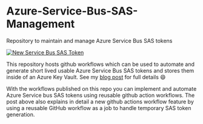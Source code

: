 # Azure-Service-Bus-SAS-Management
Repository to maintain and manage Azure Service Bus SAS tokens

[![New Service Bus SAS Token](https://github.com/Pwd9000-ML/Azure-Service-Bus-SAS-Management/actions/workflows/new-service-bus-sas-token.yaml/badge.svg)](https://github.com/Pwd9000-ML/Azure-Service-Bus-SAS-Management/actions/workflows/new-service-bus-sas-token.yaml)

This repository hosts github workflows which can be used to automate and generate short lived usable Azure Service Bus SAS tokens and stores them inside of an Azure Key Vault.
See my [blog post](https://dev.to/pwd9000/automate-azure-service-bus-sas-tokens-with-github-37ok) for full details :smile:

With the workflows published on this repo you can implement and automate Azure Service bus SAS tokens using reusable github action workflows. The post above also explains in detail a new github actions workflow feature by using a reusable GitHub workflow as a job to handle temporary SAS token generation.  
